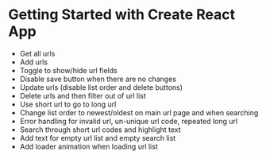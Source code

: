 # Getting Started with Create React App

- Get all urls
- Add urls
- Toggle to show/hide url fields
- Disable save button when there are no changes
- Update urls (disable list order and delete buttons)
- Delete urls and then filter out of url list
- Use short url to go to long url
- Change list order to newest/oldest on main url page and when searching
- Error handling for invalid url, un-unique url code, repeated long url
- Search through short url codes and highlight text
- Add text for empty url list and empty search list
- Add loader animation when loading url list
